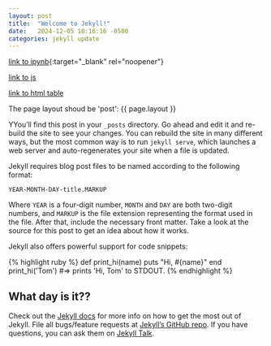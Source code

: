 ```yaml
---
layout: post
title:  "Welcome to Jekyll!"
date:   2024-12-05 10:16:16 -0500
categories: jekyll update
---
```


[link to ipynb](https://nbviewer.org/github/jakevdp/PythonDataScienceHandbook/blob/master/notebooks/02.00-Introduction-to-NumPy.ipynb){:target="_blank" rel="noopener"}

[link to js]({{baseurl}}/codemotes/searchNoMap_backup04111033.htm)

[link to html table]({{baseurl}}/codemotes/htmlTable.htm)

The page layout shoud be 'post':  {{ page.layout }}

YYou’ll find this post in your `_posts` directory. Go ahead and edit it and re-build the site to see your changes. You can rebuild the site in many different ways, but the most common way is to run `jekyll serve`, which launches a web server and auto-regenerates your site when a file is updated.

Jekyll requires blog post files to be named according to the following format:

`YEAR-MONTH-DAY-title.MARKUP`

Where `YEAR` is a four-digit number, `MONTH` and `DAY` are both two-digit numbers, and `MARKUP` is the file extension representing the format used in the file. After that, include the necessary front matter. Take a look at the source for this post to get an idea about how it works.

Jekyll also offers powerful support for code snippets:

{% highlight ruby %}
def print_hi(name)
  puts "Hi, #{name}"
end
print_hi('Tom')
#=> prints 'Hi, Tom' to STDOUT.
{% endhighlight %}

<h2>What day is it??</h2>

<p id="demo"></p>



Check out the [Jekyll docs][jekyll-docs] for more info on how to get the most out of Jekyll. File all bugs/feature requests at [Jekyll’s GitHub repo][jekyll-gh]. If you have questions, you can ask them on [Jekyll Talk][jekyll-talk].

[jekyll-docs]: https://jekyllrb.com/docs/home
[jekyll-gh]:   https://github.com/jekyll/jekyll
[jekyll-talk]: https://talk.jekyllrb.com/
